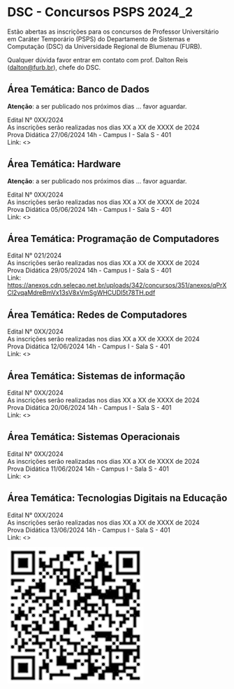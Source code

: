 # DSC - Concursos PSPS 2024_2

Estão abertas as inscrições para os concursos de Professor Universitário em Caráter Temporário (PSPS) do Departamento de Sistemas e Computação (DSC) da Universidade Regional de Blumenau (FURB).  

Qualquer dúvida favor entrar em contato com prof. Dalton Reis (dalton@furb.br), chefe do DSC.  

## Área Temática: Banco de Dados

**Atenção**: a ser publicado nos próximos dias ... favor aguardar.  

Edital N° 0XX/2024  
As inscrições serão realizadas nos dias XX a XX de XXXX de 2024  
Prova Didática 27/06/2024 14h - Campus I - Sala S - 401  
Link: <>  

## Área Temática: Hardware

**Atenção**: a ser publicado nos próximos dias ... favor aguardar.  

Edital N° 0XX/2024  
As inscrições serão realizadas nos dias XX a XX de XXXX de 2024  
Prova Didática 05/06/2024 14h - Campus I - Sala S - 401  
Link: <>  

## Área Temática: Programação de Computadores

Edital N° 021/2024  
As inscrições serão realizadas nos dias XX a XX de XXXX de 2024  
Prova Didática 29/05/2024 14h - Campus I - Sala S - 401  
Link: <https://anexos.cdn.selecao.net.br/uploads/342/concursos/351/anexos/qPrXCl2vqaMdreBmVx13sV8xVmSgWHCUDl5t78TH.pdf>  

## Área Temática: Redes de Computadores

Edital N° 0XX/2024  
As inscrições serão realizadas nos dias XX a XX de XXXX de 2024  
Prova Didática 12/06/2024 14h - Campus I - Sala S - 401  
Link: <>  

## Área Temática: Sistemas de informação

Edital N° 0XX/2024  
As inscrições serão realizadas nos dias XX a XX de XXXX de 2024  
Prova Didática 20/06/2024 14h - Campus I - Sala S - 401  
Link: <>  

## Área Temática: Sistemas Operacionais

Edital N° 0XX/2024  
As inscrições serão realizadas nos dias XX a XX de XXXX de 2024  
Prova Didática 11/06/2024 14h - Campus I - Sala S - 401  
Link: <>  

## Área Temática: Tecnologias Digitais na Educação

Edital N° 0XX/2024  
As inscrições serão realizadas nos dias XX a XX de XXXX de 2024  
Prova Didática 13/06/2024 14h - Campus I - Sala S - 401  
Link: <>  

![ConcursoPSPS_006_2023](ConcursoPSPS_2024_2.png)  
